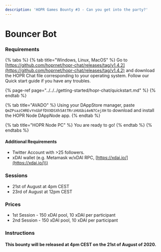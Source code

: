 ```yaml
---
description: 'HOPR Games Bounty #3 - Can you get into the party?'
---
```


# Bouncer Bot

### Requirements

{% tabs %}
{% tab title="Windows, Linux, MacOS" %}
Go to [https://github.com/hoprnet/hopr-chat/releases/tag/v1.4.2](https://github.com/hoprnet/hopr-chat/releases/tag/v1.4.2) and download the HOPR Chat file corresponding to your operating system. Follow our Quick start guide if you have any troubles.

{% page-ref page="../../../getting-started/hopr-chat/quickstart.md" %}
{% endtab %}

{% tab title="AVADO" %}
Using your DAppStore manager, paste `QmZPsazCHREvYnGbFfDVXDSXh5AtTRrzHUGbi4eN7CejXH` to download and install the HOPR Node DAppNode app.
{% endtab %}

{% tab title="HOPR Node PC" %}
You are ready to go!
{% endtab %}
{% endtabs %}

#### Additional Requirements

* Twitter Account with &gt;25 followers.
* xDAI wallet \(e.g. Metamask w/xDAI RPC, [https://xdai.io/](https://xdai.io/)\)

### Sessions

* 21st of August at 4pm CEST
* 23rd of August at 12pm CEST

### Prices

* 1st Session - 150 xDAI pool, 10 xDAI per participant
* 2nd Session - 150 xDAI pool, 10 xDAI per participant

### Instructions

#### This bounty will be released at 4pm CEST on the 21st of August of 2020.

